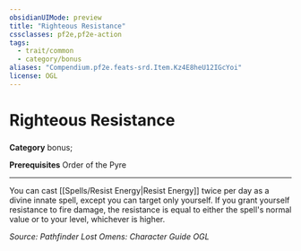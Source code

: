 ```yaml
---
obsidianUIMode: preview
title: "Righteous Resistance"
cssclasses: pf2e,pf2e-action
tags:
  - trait/common
  - category/bonus
aliases: "Compendium.pf2e.feats-srd.Item.Kz4E8heU12IGcYoi"
license: OGL
---
```

# Righteous Resistance

### 

**Category** bonus; 



**Prerequisites** Order of the Pyre
* * *
You can cast [[Spells/Resist Energy|Resist Energy]] twice per day as a divine innate spell, except you can target only yourself. If you grant yourself resistance to fire damage, the resistance is equal to either the spell's normal value or to your level, whichever is higher.

*Source: Pathfinder Lost Omens: Character Guide*
*OGL*